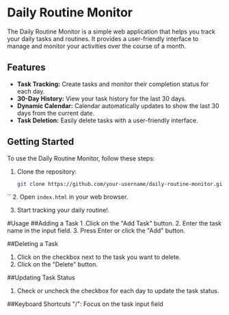# Daily Routine Monitor

The Daily Routine Monitor is a simple web application that helps you track your daily tasks and routines. It provides a user-friendly interface to manage and monitor your activities over the course of a month.

## Features

- **Task Tracking:** Create tasks and monitor their completion status for each day.
- **30-Day History:** View your task history for the last 30 days.
- **Dynamic Calendar:** Calendar automatically updates to show the last 30 days from the current date.
- **Task Deletion:** Easily delete tasks with a user-friendly interface.

## Getting Started

To use the Daily Routine Monitor, follow these steps:

1. Clone the repository:

   ```bash
   git clone https://github.com/your-username/daily-routine-monitor.git
``
2. Open `index.html` in your web browser.

3. Start tracking your daily routine!.

#Usage
##Adding a Task
1 .Click on the "Add Task" button.
2. Enter the task name in the input field.
3. Press Enter or click the "Add" button.

##Deleting a Task
1. Click on the checkbox next to the task you want to delete.
2. Click on the "Delete" button.

##Updating Task Status
1. Check or uncheck the checkbox for each day to update the task status.
   
##Keyboard Shortcuts
"/": Focus on the task input field

